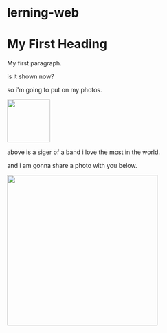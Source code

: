 # lerning-web
<html>
<body>

<h1>My First Heading</h1>

<p>My first paragraph.</p>
<p>is it shown now?</p>
<p>so i'm going to put on my photos.</p>
<img src="http://ww3.sinaimg.cn/bmiddle/6ca5a984gw1dlu8jwit7ej.jpg" width="100" height="100">
<p>above is a siger of a band i love the most in the world.</p>
<p>and i am gonna share a photo with you below. </p>
<img src="http://kids.nationalgeographic.com/content/dam/news/2015/08/27/ysworldenergy/16ysworldenergy.ngsversion.1440617704173.adapt.768.1.jpg" width="350" height="350">
</body>
</html>
